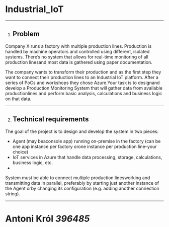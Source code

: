 # Industrial_IoT
________________________________
1. ## Problem

Company X runs a factory with multiple production lines. Production is handled by machine operators and controlled using different, isolated systems. There’s no system that allows for real-time monitoring of all production linesand most data is gathered using paper documentation.

The company wants to transform their production and as the first step they want to connect their production lines to an Industrial IoT platform. After a series of PoCs and workshops they chose Azure.Your task is to designand develop a Production Monitoring System that will gather data from available productionlines and perform basic analysis, calculations and business logic on that data.

__________________________________
2. ## Technical requirements

The goal of the project is to design and develop the system in two pieces:

  - Agent (may beaconsole app) running on-premise in the factory (can be one app instance per factory orone instance per production line–your choice) 
  - IoT services in Azure that handle data processing, storage, calculations, business logic, etc.
  - 
System must be able to connect multiple production linesworking and transmitting data in parallel, preferably by starting just another instance of the Agent orby changing its configuration (e.g. adding another connection string).
_________________________________
# Antoni Król *396485*
